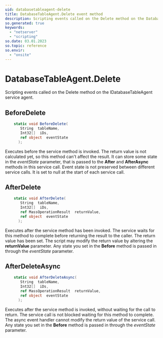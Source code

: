 ```yaml
---
uid: databasetableagent-delete
title: DatabaseTableAgent.Delete event method
description: Scripting events called on the Delete method on the DatabaseTableAgent service agent.
so.generated: true
keywords:
  - "netserver"
  - "scripting"
so.date: 03.01.2023
so.topic: reference
so.envir:
  - "onsite"
---
```

# DatabaseTableAgent.Delete

Scripting events called on the <see cref='M:SuperOffice.CRM.Services.IDatabaseTableAgent.Delete'>Delete</see> method on the <see cref='IDatabaseTableAgent'>IDatabaseTableAgent</see>  service agent.

## BeforeDelete
```cs
    static void BeforeDelete(
       String  tableName,
       Int32[]  iDs,
       ref object  eventState
      );
```
Executes before the service method is invoked.
The return value is not calculated yet, so this method can't affect the result.
It can store some state in the *eventState* parameter, that is passed to the **After** and **AfterAsync** methods in this service call.
Event state is not preserved between different service calls. It is set to null at the start of each service call.
## AfterDelete
```cs
    static void AfterDelete(
       String  tableName,
       Int32[]  iDs,
       ref MassOperationResult  returnValue,
       ref object  eventState
      );
```
Executes after the service method has been invoked. The service waits for this method to complete before returning the result to the caller.
The return value has been set. The script may modify the return value by altering the **returnValue** parameter.
Any state you set in the **Before** method is passed in through the *eventState* parameter.
## AfterDeleteAsync
```cs
    static void AfterDeleteAsync(
       String  tableName,
       Int32[]  iDs,
       ref MassOperationResult  returnValue,
       ref object  eventState
      );
```
Executes after the service method is invoked, without waiting for the call to return.
The service call is not blocked waiting for this method to complete.
The async event handler cannot modify the return value of the service call.
Any state you set in the **Before** method is passed in through the *eventState* parameter.


